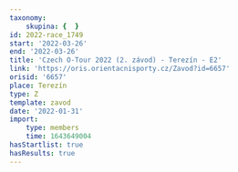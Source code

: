 ```yaml
---
taxonomy:
    skupina: {  }
id: 2022-race_1749
start: '2022-03-26'
end: '2022-03-26'
title: 'Czech O-Tour 2022 (2. závod) - Terezín - E2'
link: 'https://oris.orientacnisporty.cz/Zavod?id=6657'
orisid: '6657'
place: Terezín
type: Z
template: zavod
date: '2022-01-31'
import:
    type: members
    time: 1643649004
hasStartlist: true
hasResults: true
---
```


